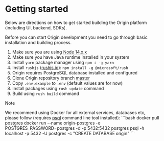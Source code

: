 # Getting started

Below are directions on how to get started building the Origin platform (including UI, backend, SDKs). 

Before you can start Origin development you need to go through basic installation and building process.

1. Make sure you are using [Node 14.x.x](https://nodejs.org/en/download/)
2. Make sure you have Java runtime installed in your system
3. Install `yarn` package manager using `npm i -g yarn`
4. Install `rushjs` ([rushjs.io](https://rushjs.io/)): `npm install -g @microsoft/rush`
5. Origin requires PostgreSQL database installed and configured
6. Clone Origin repository branch <a href="https://github.com/energywebfoundation/origin">master</a>
7. Copy `.env.example` to `.env` (default values are for now)
8. Install packages using `rush update` command
9. Build using `rush build` command

<div class="admonition note">
  <p class="first admonition-title">Note</p>
  <p class="last">
    We recommend using Docker for all external services, databases etc, please follow (requires <a href="https://www.postgresql.org/docs/13/app-psql.html">psql</a> command line tool installed):
```bash
docker pull postgres
docker run --name origin-postgres -e POSTGRES_PASSWORD=postgres -d -p 5432:5432 postgres
psql -h localhost -p 5432 -U postgres -c "CREATE DATABASE origin"
```
  </p>
</div>
